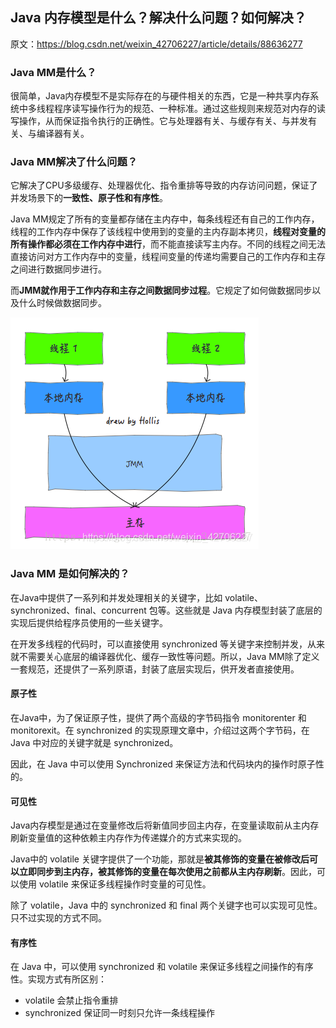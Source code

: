 ## Java 内存模型是什么？解决什么问题？如何解决？

原文：https://blog.csdn.net/weixin_42706227/article/details/88636277



### Java MM是什么？

很简单，Java内存模型不是实际存在的与硬件相关的东西，它是一种共享内存系统中多线程程序读写操作行为的规范、一种标准。通过这些规则来规范对内存的读写操作，从而保证指令执行的正确性。它与处理器有关、与缓存有关、与并发有关、与编译器有关。

### Java MM解决了什么问题？

它解决了CPU多级缓存、处理器优化、指令重排等导致的内存访问问题，保证了并发场景下的**一致性、原子性和有序性**。

Java MM规定了所有的变量都存储在主内存中，每条线程还有自己的工作内存，线程的工作内存中保存了该线程中使用到的变量的主内存副本拷贝，**线程对变量的所有操作都必须在工作内存中进行**，而不能直接读写主内存。不同的线程之间无法直接访问对方工作内存中的变量，线程间变量的传递均需要自己的工作内存和主存之间进行数据同步进行。

而**JMM就作用于工作内存和主存之间数据同步过程**。它规定了如何做数据同步以及什么时候做数据同步。

![1](.\images\What_is_JMM\1.png)

### Java MM 是如何解决的？

在Java中提供了一系列和并发处理相关的关键字，比如 volatile、synchronized、final、concurrent 包等。这些就是 Java 内存模型封装了底层的实现后提供给程序员使用的一些关键字。

在开发多线程的代码时，可以直接使用 synchronized 等关键字来控制并发，从来就不需要关心底层的编译器优化、缓存一致性等问题。所以，Java MM除了定义一套规范，还提供了一系列原语，封装了底层实现后，供开发者直接使用。

#### 原子性

在Java中，为了保证原子性，提供了两个高级的字节码指令 monitorenter 和 monitorexit。在 synchronized 的实现原理文章中，介绍过这两个字节码，在 Java 中对应的关键字就是 synchronized。

因此，在 Java 中可以使用 Synchronized 来保证方法和代码块内的操作时原子性的。

#### 可见性

Java内存模型是通过在变量修改后将新值同步回主内存，在变量读取前从主内存刷新变量值的这种依赖主内存作为传递媒介的方式来实现的。

Java中的 volatile 关键字提供了一个功能，那就是**被其修饰的变量在被修改后可以立即同步到主内存，被其修饰的变量在每次使用之前都从主内存刷新**。因此，可以使用 volatile 来保证多线程操作时变量的可见性。

除了 volatile，Java 中的 synchronized 和 final 两个关键字也可以实现可见性。只不过实现的方式不同。

#### 有序性

在 Java 中，可以使用 synchronized 和 volatile 来保证多线程之间操作的有序性。实现方式有所区别：

* volatile 会禁止指令重排
* synchronized 保证同一时刻只允许一条线程操作